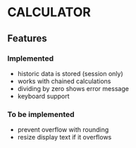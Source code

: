 # CALCULATOR
## Features
### Implemented
- historic data is stored (session only)
- works with chained calculations
- dividing by zero shows error message
- keyboard support
### To be implemented
- prevent overflow with rounding
- resize display text if it overflows